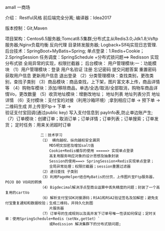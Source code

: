 amall 一商场

介绍： Restful风格 前后端完全分离; 编译器：Idea2017

版本控制：Git,Maven

项目架构：Centos6.5服务器;Tomcat8.5集群;分布式主从Redis3.0;Jdk1.8;Vsftp服务器;Nginx负载均衡 反向代理 目录转发服务器;
         Logback+Slf4j实现日志管理.
后台技术：SpringBoot+MyBatis+Spring;
         单点登录：1.Redis+Cookie；2.SpringSession
         任务调度：SpringSchedule +分布式锁问题==> Redisson 实现分布式锁
         全局异常的实现，权限拦截器；
后台模块：
        用户管理模块:一：功能模块
                        （1）用户管理模块：登录 用户名验证 注册 忘记密码 提交问题答案 重置密码 获取用户信息 更新用户信息 退出登录
                        （2）分类管理模块：查找类别，更改类别，查找子类别 
                        （3）商品模块：商品查找，上下架，图片富文本上传，商品详情等
                        （4）购物车模块：添加/移除商品，单选/全选/取消/全部取消，购物车商品详情Vo，更改数量
                        （5）收货地址模块：增删改地址； 地址列表 地址列表分页 地址详情
                        （6）支付模块：支付宝的对接（利用沙箱环境）;拿到相应订单 ->  预下单 -> 二维码生成 并上传至Ftp-> 下单 ->     
                                      验证支付宝回调(通过public key) 写入支付信息到  payInfo表,防止单边账产生;
                        （7）订单模块：创建订单；取消订单；订单详情；订单列表；订单搜索；订单发货； 定时任务：用来关闭超时订单           
                         
                    二：技术学习
                    （1） 横向越权、纵向越权安全漏洞
                        MD5明文加密及增加salt值
                        Cookie+Redis缓存的使用 =====> 实现单点登录
                        高复用服务响应对象的设计思想及抽象封装
                        Session的使用===> SpringSession+Redis实现单点登录；
                        全局异常处理；权限拦截器；session重置过滤器
                    （2）递归查找 子类别
                    （3）利用PageHelper结合MyBatis的分页，上传图片至Ftp服务器，POJO BO VO间的转换
                    （4）Bigdecimal解决浮点型商业运算中丢失精度的问题；封装了一个高复用的cartVo
                    （6）解析支付宝SDK对接源码；RSA1和RSA2验证签名及加解密；避免支付宝重复通知和数据校验；生成二维码，并持久化到图 
                        片服务器
                    （7）订单号的生成规则以及高并发下订单号唯一性该如何保证；定时关单：使用SpringSchedule+Redis（setNx,getSet）` 
                        或Redission 解决集群下的分布式锁问题;
